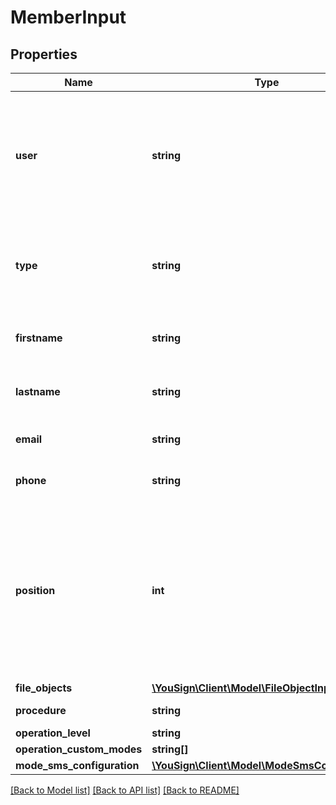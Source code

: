 # MemberInput

## Properties
Name | Type | Description | Notes
------------ | ------------- | ------------- | -------------
**user** | **string** | ID of the user in your companies. Informations about the member will be duplicate (first name, last name, email and phone number).  Required if none of fields above are specified. | [optional] 
**type** | **string** | Type of a member. \&quot;signer\&quot; to sign documents (legally) and \&quot;validator\&quot; to validate documents. | [optional] [default to 'signer']
**firstname** | **string** | Firstname of an external member. Required if user field is blank | [optional] 
**lastname** | **string** | Lastname of an external member. Required if user field is blank | [optional] 
**email** | **string** | Email of an external member. Required if user field is blank | [optional] 
**phone** | **string** | Phone of an external member. Required if user field is blank | [optional] 
**position** | **int** | If the procedure have the boolean \&quot;ordered\&quot; at true, you can define position of the order to invite your members to sign. Only the first member will be invited to sign.  When the first member have signed, the second will be invited, etc... | [optional] 
**file_objects** | [**\YouSign\Client\Model\FileObjectInput[]**](FileObjectInput.md) |  | [optional] 
**procedure** | **string** | Procedure id reference | [optional] 
**operation_level** | **string** |  | [optional] 
**operation_custom_modes** | **string[]** |  | [optional] 
**mode_sms_configuration** | [**\YouSign\Client\Model\ModeSmsConfiguration**](ModeSmsConfiguration.md) |  | [optional] 

[[Back to Model list]](../README.md#documentation-for-models) [[Back to API list]](../README.md#documentation-for-api-endpoints) [[Back to README]](../README.md)


